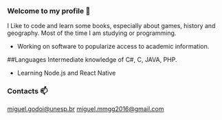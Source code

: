 ### Welcome to my profile 👋

I Like to code and learn some books, especially about games, history and geography.
Most of the time I am studying or programming.

- Working on software to popularize access to academic information.

##Languages 
Intermediate knowledge of C#, C, JAVA, PHP.
- Learning Node.js and React Native

### Contacts 📫

miguel.godoi@unesp.br
miguel.mmgg2016@gmail.com
  




